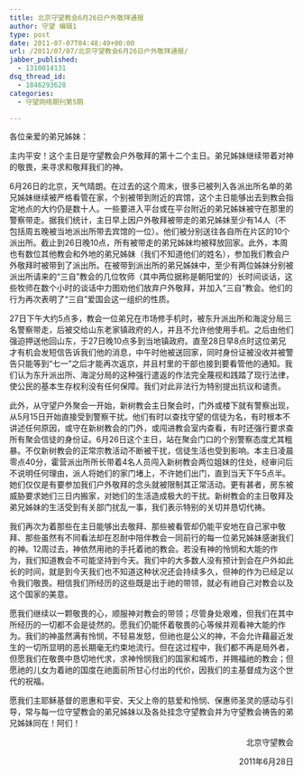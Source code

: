 ```yaml
---
title: 北京守望教会6月26日户外敬拜通报
author: 守望 编辑1
type: post
date: 2011-07-07T04:48:49+00:00
url: /2011/07/07/北京守望教会6月26日户外敬拜通报/
jabber_published:
  - 1310014131
dsq_thread_id:
  - 1846293628
categories:
  - 守望网络期刊第5期

---
```

<p style="text-align: left;" align="center">
  各位亲爱的弟兄姊妹：
</p>

主内平安！这个主日是守望教会户外敬拜的第十二个主日。弟兄姊妹继续带着对神的敬畏，来寻求和敬拜我们的神。

6月26日的北京，天气晴朗。在过去的这个周末，很多已被列入各派出所名单的弟兄姊妹继续被严格看管在家，个别被带到附近的宾馆，这个主日能够出去到教会指定地点的大约仍是数十人。一些要进入平台或在平台附近的弟兄姊妹被守在那里的警察带走。据我们统计，主日早上因户外敬拜被带走的弟兄姊妹至少有14人（不包括周五晚被当地派出所带去宾馆的一位）。他们被分别送往各自所在片区的10个派出所。截止到26日晚10点，所有被带走的弟兄姊妹均被释放回家。此外，本周也有数位其他教会和外地的弟兄姊妹（我们不知道他们的姓名），参加我们教会户外敬拜时被带到了派出所。在被带到派出所的弟兄姊妹中，至少有两位姊妹分别被派出所请来的“三自”教会的几位牧师（其中两位据称是朝阳堂的）长时间谈话，这些牧师在数个小时的谈话中力图劝他们放弃户外敬拜，并加入“三自”教会。他们的行为再次表明了“三自”爱国会这一组织的性质。

27日下午大约5点多，教会一位弟兄在市场修手机时，被东升派出所和海淀分局三名警察带走，后被交给山东老家镇政府的人，并且不允许他使用手机。之后由他们强迫押送他回山东，于27日晚10点多到当地镇政府。直至28日早8点时这位弟兄才有机会发短信告诉我们他的消息，中午时他被送回家，同时身份证被没收并被警告只能等到“七一”之后才能再次返京，并且村里的干部也接到要看管他的通知。我们认为东升派出所、海淀分局的这种强行遣返的作法完全蔑视和践踏了现行法律，使公民的基本生存权利没有任何保障。我们对此非法行为特别提出抗议和谴责。

此外，从守望户外聚会一开始，新树教会主日聚会时，门外或楼下就有警察出现，从5月15日开始直接受到警察干扰。他们有时以查找守望的信徒为名，有时根本不讲述任何原因，或守在新树教会的门外，或闯进教会室内查看，有时还强行要求查所有聚会信徒的身份证。6月26日这个主日，站在聚会门口的个别警察态度尤其粗暴。不仅新树教会的正常宗教活动不断被干扰，信徒生活也受到影响。本主日凌晨零点40分，霍营派出所所长带着4名人员闯入新树教会两位姐妹的住处，经审问后不说明任何理由，派人将她们的家门堵上，不许她们出门，直到当天下午5点半。她们仅仅是有要参加我们户外敬拜的念头就被限制其正常活动。更有甚者，房东被威胁要求她们三日内搬家，对她们的生活造成极大的干扰。新树教会的主日敬拜及弟兄姊妹的生活受到有关部门扰乱一事，我们表示特别的关切并恳切代祷。

我们再次为着那些在主日能够出去敬拜、那些被看管却仍能平安地在自己家中敬拜、那些虽然有不同看法却在忍耐中陪伴教会一同前行的每一位弟兄姊妹感谢我们的神。12周过去，神依然用祂的手托着祂的教会。若没有神的怜悯和大能的作为，我们知道教会不可能坚持到今天。我们中的大多数人没有预计到会在户外如此长的时间，就是到今天我们也不知道这种状况还会持续多久，但神的作为已经足以令我们敬畏。相信我们所经历的这些既是出于祂的带领，就必有祂自己对教会以及这个国家的美意。

愿我们继续以一颗敬畏的心，顺服神对教会的带领；尽管身处艰难，但我们在其中所经历的一切都不会是徒然的。愿我们仍能怀着敬畏的心等候并观看神大能的作为。我们的神虽然满有怜悯，不轻易发怒，但祂也是公义的神，不会允许藉最近发生的一切所显明的恶长期毫无约束地流行。但在这过程中，我们都不再是局外者，但愿我们在敬畏中恳切地代求，求神怜悯我们的国家和城市，并赐福祂的教会；但愿祂的儿女为着祂的国度在祂面前所甘心付出的代价，因我们的主基督成为这个世代的祝福。

愿我们主耶稣基督的恩惠和平安、天父上帝的慈爱和怜悯、保惠师圣灵的感动与引导，常与每一位守望教会的弟兄姊妹以及各处挂念守望教会并为守望教会祷告的弟兄姊妹同在！阿们！

<p style="text-align: right;">
  北京守望教会
</p>

<p style="text-align: right;">
  2011年6月28日
</p>

&nbsp;